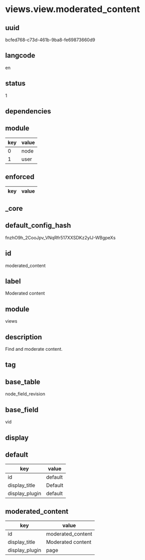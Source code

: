 # views.view.moderated_content

## uuid
bcfed768-c73d-461b-9ba8-fe69873660d9

## langcode
en

## status
1

## dependencies

## module
|key|value|
|-|-|
|0|node|
|1|user|


## enforced
|key|value|
|-|-|


## _core

## default_config_hash
fnzhO9h_2CooJpv_VNqRfr517XXSDKz2yIJ-WBgpeXs

## id
moderated_content

## label
Moderated content

## module
views

## description
Find and moderate content.

## tag


## base_table
node_field_revision

## base_field
vid

## display

## default
|key|value|
|-|-|
|id|default|
|display_title|Default|
|display_plugin|default|


## moderated_content
|key|value|
|-|-|
|id|moderated_content|
|display_title|Moderated content|
|display_plugin|page|

